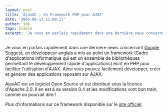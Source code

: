 ```yaml
---
layout: post
title: 'AjaxAC : Un Framework PHP pour AJAX'
date: '2005-06-17 11:00:17'
author: j0k
tags: blabla
excerpt: 'Je vous en parlais rapidement dans une dernière news concernant [Google Suggest](http://www.j0k3r.net/news-faire-son-google-suggest-grace-a-ajax-555.html), un développeur anglais a mis au point un framework (Cadre d''applications informatique qui est un ensemble de bibliothèques permettant le développement rapide d''applications) écrit en PHP pour faciliter l''utilisation      ...'
---
```


Je vous en parlais rapidement dans une dernière news concernant [Google Suggest](http://www.j0k3r.net/news-faire-son-google-suggest-grace-a-ajax-555.html), un développeur anglais a mis au point un framework (Cadre d'applications informatique qui est un ensemble de bibliothèques permettant le développement rapide d'applications) écrit en PHP pour faciliter l'utilisation d'AJAX.   Ainsi vous pouvez facilement développer, créer et générer des applications reposant sur AJAX.

AjaxAC est un logiciel Open Source et est distribué sous la licence d'Apache 2.0. Il en est à sa version 0.4 et les modifications vont bon train, comme on pourrait dire !

Plus d'informations sur ce framework disponible sur le [site officiel](http://ajax.zervaas.com.au/).
